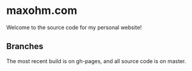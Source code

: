 # maxohm.com
Welcome to the source code for my personal website!

## Branches
The most recent build is on gh-pages, and all source code is on master.
